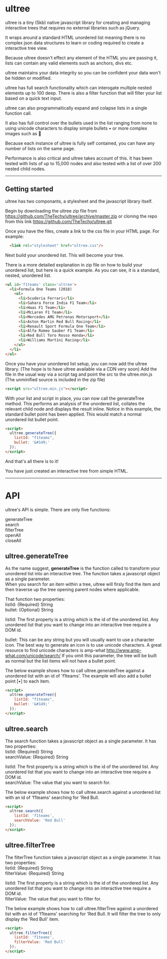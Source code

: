 # ultree
ultree is a tiny (5kb) native javascript library for creating and managing interactive trees that requires no external libraries such as jQuery.

It wraps around a standard HTML unordered list meaning there is no complex json data structures to learn or coding required to create a interactive tree view.

Because ultree doesn't effect any element of the HTML you are passing it, lists can contain any valid elements such as anchors, divs etc. 

ultree maintains your data integrity so you can be confident your data won't be hidden or modified.

ultree has full search functionality which can interogate multiple nested elements up to 100 deep. There is also a filter function that will filter your list based on a quick text input.

ultree can also programmaitically expand and colapse lists in a single function call.

It also has full control over the bullets used in the list ranging from none to using unicode characters to display simple bullets • or more complex images such as &#129412;

Because each instance of ultree is fully self contained, you can have any number of lists on the same page.

Performance is also critical and ultree takes account of this. It has been tested with lists of up to 15,000 nodes and also tested with a list of over 200 nested child nodes.
***
## Getting started
ultree has two componants, a stylesheet and the javascript library itself.

Begin by downloading the ultree zip file from https://github.com/TheTechy/ultree/archive/master.zip or cloning the repo from this link https://github.com/TheTechy/ultree.git

Once you have the files, create a link to the css file in your HTML page. For example:
```HTML
  <link rel="stylesheet" href="ultree.css"/>
```
Next build your unordered list. This will become your tree.

There is a more detailed explanation in zip file on how to build your unordered list, but here is a quick example. As you can see, it is a standard, nested, unordered list.
```HTML
<ul id='f1teams' class='ultree'>
  <li>Formula One Teams (2018)
    <ul>
      <li>Scuderia Ferrari</li>
      <li>Sahara Force India F1 Team</li>
      <li>Haas F1 Team</li>
      <li>McLaren F1 Team</li>
      <li>Mercedes AMG Petronas Motorsport</li>
      <li>Aston Martin Red Bull Racing</li>
      <li>Renault Sport Formula One Team</li>
      <li>Alfa Romeo Sauber F1 Team</li>
      <li>Red Bull Toro Rosso Honda</li>
      <li>Williams Martini Racing</li>
    </ul>
  </li>
</ul>
```
Once you have your unordered list setup, you can now add the ultree library.
(The hope is to have ultree available via a CDN very soon) Add the file in the usual way via a script tag and point the src to the ultree.min.js (The unminified source is included in the zip file)
```HTML
<script src="ultree.min.js"></script>
```
With your list and script in place, you can now call the generateTree method. This performs an analysis of the unordered list, collates the relevant child node and displays the result inline. Notice in this example, the standard bullet point has been applied. This would match a normal unordered list bullet point.
```HTML
<script>
  ultree.generateTree({
    listId: "f1teams",
    bullet: '&#149;'
  });
</script>
```

And that's all there is to it!

You have just created an interactive tree from simple HTML.
***
# API
ultree's API is simple. There are only five functions:

generateTree  
search  
filterTree  
openAll  
closeAll

## ultree.generateTree
As the name suggest, **generateTree** is the function called to transform your unordered list into an interactive tree. The function takes a javascript object as a single parameter.  
When you search for an item within a tree, ultree will firsly find the item and then traverse up the tree opening parent nodes where applicable.

That function two properties:  
  listId: {Required} String  
  bullet: {Optional} String

listId: The first property is a string which is the id of the unordered list. Any unordered list that you want to change into an interactive tree require a DOM id.  

bullet: This can be any string but you will usually want to use a character icon. The best way to generate an icon is to use unicode characters. A great resource to find unicode characters is amp-what http://www.amp-what.com/unicode/search/ If you omit this parameter, the tree will be built as normal but the list items will not have a bullet point.  

The below example shows how to call ultree.generateTree against a unordered list with an id of 'f1teams'. The example will also add a bullet point [•] to each item.
```HTML
<script>
  ultree.generateTree({
    listId: "f1teams",
    bullet: '&#149;'
  });
</script>
```  
## ultree.search  
The search function takes a javascript object as a single parameter. It has two properties:  
  listId:       {Required} String  
  searchValue:  {Required} String  

listId: The first property is a string which is the id of the unordered list. Any unordered list that you want to change into an interactive tree require a DOM id.  
searchValue: The value that you want to search for.

The below example shows how to call ultree.search against a unordered list with an id of 'f1teams' searching for 'Red Bull.  
```HTML
<script>
  ultree.search({
    listId: 'f1teams',
    searchValue: 'Red Bull'
  });
</script>
```

## ultree.filterTree
The filterTree function takes a javascript object as a single parameter. It has two properties:  
  listId:       {Required} String  
  filterValue:  {Required} String  

listId: The first property is a string which is the id of the unordered list. Any unordered list that you want to change into an interactive tree require a DOM id.  
filterValue: The value that you want to filter for.  

The below example shows how to call ultree.filterTree against a unordered list with an id of 'f1teams' searching for 'Red Bull. It will filter the tree to only display the 'Red Bull' item.  
```HTML
<script>
  ultree.filterTree({
    listId: 'f1teams',
    filterValue: 'Red Bull'
  });
</script>
```
